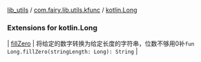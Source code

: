 [lib_utils](../../index.md) / [com.fairy.lib.utils.kfunc](../index.md) / [kotlin.Long](./index.md)

### Extensions for kotlin.Long

| [fillZero](fill-zero.md) | 将给定的数字转换为给定长度的字符串，位数不够用0补`fun Long.fillZero(stringLength: Long): String` |

